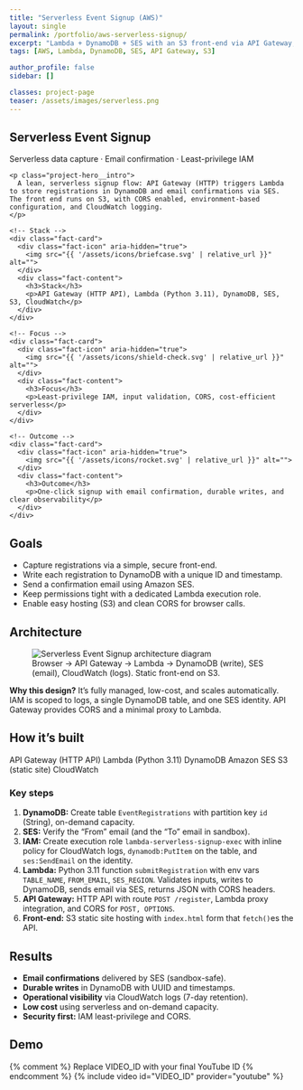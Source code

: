 ```yaml
---
title: "Serverless Event Signup (AWS)"
layout: single
permalink: /portfolio/aws-serverless-signup/
excerpt: "Lambda + DynamoDB + SES with an S3 front-end via API Gateway, least-privilege IAM, and CloudWatch logging."
tags: [AWS, Lambda, DynamoDB, SES, API Gateway, S3]

author_profile: false
sidebar: []

classes: project-page
teaser: /assets/images/serverless.png
---
```


<!-- HERO -->
<section class="project-hero">
  <div class="project-hero__inner">
    <h1 class="project-hero__title">Serverless Event Signup</h1>
    <p class="project-hero__tagline">Serverless data capture · Email confirmation · Least-privilege IAM</p>

    <p class="project-hero__intro">
      A lean, serverless signup flow: API Gateway (HTTP) triggers Lambda to store registrations in DynamoDB and email confirmations via SES. The front end runs on S3, with CORS enabled, environment-based configuration, and CloudWatch logging.
    </p>
  </div>
</section>


<!-- QUICK FACTS -->
<section class="facts">
  <div class="facts-grid">

    <!-- Stack -->
    <div class="fact-card">
      <div class="fact-icon" aria-hidden="true">
        <img src="{{ '/assets/icons/briefcase.svg' | relative_url }}" alt="">
      </div>
      <div class="fact-content">
        <h3>Stack</h3>
        <p>API Gateway (HTTP API), Lambda (Python 3.11), DynamoDB, SES, S3, CloudWatch</p>
      </div>
    </div>

    <!-- Focus -->
    <div class="fact-card">
      <div class="fact-icon" aria-hidden="true">
        <img src="{{ '/assets/icons/shield-check.svg' | relative_url }}" alt="">
      </div>
      <div class="fact-content">
        <h3>Focus</h3>
        <p>Least-privilege IAM, input validation, CORS, cost-efficient serverless</p>
      </div>
    </div>

    <!-- Outcome -->
    <div class="fact-card">
      <div class="fact-icon" aria-hidden="true">
        <img src="{{ '/assets/icons/rocket.svg' | relative_url }}" alt="">
      </div>
      <div class="fact-content">
        <h3>Outcome</h3>
        <p>One-click signup with email confirmation, durable writes, and clear observability</p>
      </div>
    </div>

  </div>
</section>

<!-- GOALS -->
<section class="section-card">
  <h2>Goals</h2>
  <ul>
    <li>Capture registrations via a simple, secure front-end.</li>
    <li>Write each registration to DynamoDB with a unique ID and timestamp.</li>
    <li>Send a confirmation email using Amazon SES.</li>
    <li>Keep permissions tight with a dedicated Lambda execution role.</li>
    <li>Enable easy hosting (S3) and clean CORS for browser calls.</li>
  </ul>
</section>

<!-- ARCHITECTURE -->
<section class="section-card">
  <h2>Architecture</h2>
  <figure class="figure figure--dark">
    <img src="{{ '/assets/images/serverless.png' | relative_url }}" alt="Serverless Event Signup architecture diagram">
    <figcaption>
      Browser → API Gateway → Lambda → DynamoDB (write), SES (email), CloudWatch (logs). Static front-end on S3.
    </figcaption>
  </figure>

  <div class="callout callout--info">
    <strong>Why this design?</strong> It’s fully managed, low-cost, and scales automatically. IAM is scoped to logs, a single DynamoDB table, and one SES identity. 
    API Gateway provides CORS and a minimal proxy to Lambda.
  </div>
</section>

<!-- HOW IT'S BUILT -->
<section class="section-card">
  <h2>How it’s built</h2>

  <div class="stack-badges">
    <span>API Gateway (HTTP API)</span>
    <span>Lambda (Python 3.11)</span>
    <span>DynamoDB</span>
    <span>Amazon SES</span>
    <span>S3 (static site)</span>
    <span>CloudWatch</span>
  </div>

  <h3>Key steps</h3>
  <ol>
    <li><strong>DynamoDB:</strong> Create table <code>EventRegistrations</code> with partition key <code>id</code> (String), on-demand capacity.</li>
    <li><strong>SES:</strong> Verify the “From” email (and the “To” email in sandbox).</li>
    <li><strong>IAM:</strong> Create execution role <code>lambda-serverless-signup-exec</code> with inline policy for CloudWatch logs, <code>dynamodb:PutItem</code> on the table, and <code>ses:SendEmail</code> on the identity.</li>
    <li><strong>Lambda:</strong> Python 3.11 function <code>submitRegistration</code> with env vars <code>TABLE_NAME</code>, <code>FROM_EMAIL</code>, <code>SES_REGION</code>. Validates inputs, writes to DynamoDB, sends email via SES, returns JSON with CORS headers.</li>
    <li><strong>API Gateway:</strong> HTTP API with route <code>POST /register</code>, Lambda proxy integration, and CORS for <code>POST, OPTIONS</code>.</li>
    <li><strong>Front-end:</strong> S3 static site hosting with <code>index.html</code> form that <code>fetch()</code>es the API.</li>
  </ol>
</section>

<!-- RESULTS -->
<section class="section-card">
  <h2>Results</h2>
  <ul>
    <li><strong>Email confirmations</strong> delivered by SES (sandbox-safe).</li>
    <li><strong>Durable writes</strong> in DynamoDB with UUID and timestamps.</li>
    <li><strong>Operational visibility</strong> via CloudWatch logs (7-day retention).</li>
    <li><strong>Low cost</strong> using serverless and on-demand capacity.</li>
    <li><strong>Security first:</strong> IAM least-privilege and CORS.</li>
  </ul>
</section>

<!-- DEMO -->
<section class="section-card">
  <h2>Demo</h2>
  {% comment %} Replace VIDEO_ID with your final YouTube ID {% endcomment %}
  {% include video id="VIDEO_ID" provider="youtube" %}
</section>
